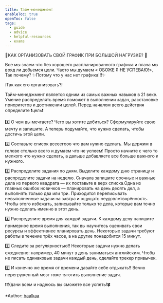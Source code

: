 ```yaml
---
title: Тайм-менеджмент
enableToc: true
openToc: false
tags:
  - guide
  - advice
  - helpful-resources
  - exams
---
```

📌КАК ОРГАНИЗОВАТЬ СВОЙ ГРАФИК ПРИ БОЛЬШОЙ НАГРУЗКЕ? 📌

Все мы знаем что без хорошего распланированного графика и плана мы вряд ли добьемся цели. Часто мы думаем « ОБОЖЕ Я НЕ УСПЕВАЮ!», Так почему? ✨Потому что у нас нет графика!!!✨

❕Так как его организовать?❕

Тайм-менеджмент является одним из самых важных навыков в 21 веке. Умение распределять время поможет в выполнении задач, расстановке приоритетов и достижении целей. Перед началом всего действия определите ❗️цель❗️

1️⃣ О чем вы мечтаете? Чего вы хотите добиться? Сформулируйте свою мечту и запишите. А теперь подумайте, что нужно сделать, чтобы достичь этой цели.

2️⃣ Составьте список всееегооо что вам нужно сделать. Мы держим в голове столько всего и думаем что не успеем! Просто начните с чего то мелкого что нужно сделать, а дальше добавляете все больше важного и нужного.

3️⃣ Распределите задания по дням. Выделите каждому дню страницу и распределите задачи на неделю. Сначала запишите срочные и важные дела из первого квадрата — их поставьте в верх списка.Одна из главных ошибок новичков — планировать на день десять дел, а выполнять только два или три. Приходится переписывать невыполненные задачи на завтра и ощущать неудовлетворённость. Чтобы этого избежать, записывайте только те дела, которые вам точно нужно сделать именно в этот день.

4️⃣ Распределите время для каждой задачи. К каждому делу напишите примерное время выполнения, так вы научитесь оценивать свои ресурсы и эффективнее планировать день. Некоторые задачи требуют работы в течение трёх часов, а на другие понадобится 15 минут.

5️⃣ Следите за регулярностью!! Некоторые задачи нужно делать ежедневно: например, 40 минут в день заниматься английским. Чтобы не писать одинаковые задачи каждый день, сделайте трекер привычек.

6️⃣ И конечно же время от времени давайте себе отдыхать!! Вечно перегруженный мозг тоже тяготить выполнение задач.

❗️❗️Удачи всем и надеюсь вы сможете все успеть!🍀

*Author: [baalkaa](https://t.me/baalkaa)

